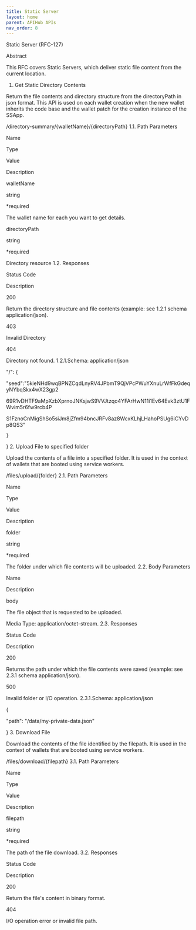 ```yaml
---
title: Static Server 
layout: home
parent: APIHub APIs
nav_order: 8
---
```


Static Server (RFC-127)

Abstract

This RFC covers Static Servers, which deliver static file content from the current location.
1. Get Static Directory Contents

Return the file contents and directory structure from the directoryPath in json format. This API is used on each wallet creation when the new wallet inherits the code base and the wallet patch for the creation instance of the SSApp.

	

/directory-summary/{walletName}/{directoryPath}
1.1. Path Parameters

Name
	

Type
	

Value
	

Description

walletName
	

string
	

*required
	

The wallet name for each you want to get details.

directoryPath
	

string
	

*required
	

Directory resource
1.2. Responses

Status Code
	

Description

200
	

Return the directory structure and file contents (example: see 1.2.1 schema application/json).

403
	

Invalid Directory

404
	

Directory not found.
1.2.1.Schema: application/json

"/": {

"seed":"5kieNHd9wqBPNZCqdLnyRV4JPbmT9QjVPcPWuYXnuLrWfFkGdeqyNYbqSkx4wX23gp2

69R1vDHTF9aMpXzbXprnoJNKsjwS9VVJtzqo4YFArHwN11i1Ev64Evk3ztU1FWvim5r6fw9rcb4P

S1FznoCnMigShSo5siJm8jZfm94bncJRFv8az8WcxKLhjLHahoPSUg6iCYvDp8QS3"

    }

   }
2. Upload File to specified folder

Upload the contents of a file into a specified folder. It is used in the context of wallets that are booted using service workers.

	

/files/upload/{folder}
2.1. Path Parameters

Name
	

Type
	

Value
	

Description

folder
	

string
	

*required
	

The folder under which file contents will be uploaded.
2.2. Body Parameters

Name
	

Description

body
	

The file object that is requested to be uploaded.

Media Type: application/octet-stream.
2.3. Responses

Status Code
	

Description

200
	

Returns the path under which the file contents were saved (example:  see  2.3.1 schema application/json).

500
	

Invalid folder or I/O operation.
2.3.1.Schema: application/json

{

   "path": "/data/my-private-data.json"

  } 
3. Download File

Download the contents of the file identified by the filepath. It is used in the context of wallets that are booted using service workers.

	

/files/download/{filepath}
3.1. Path Parameters

Name
	

Type
	

Value
	

Description

filepath
	

string
	

*required
	

The path of the file download.
3.2. Responses

Status Code
	

Description

200
	

Return the file's content in binary format.

404
	

I/O operation error or invalid file path.

